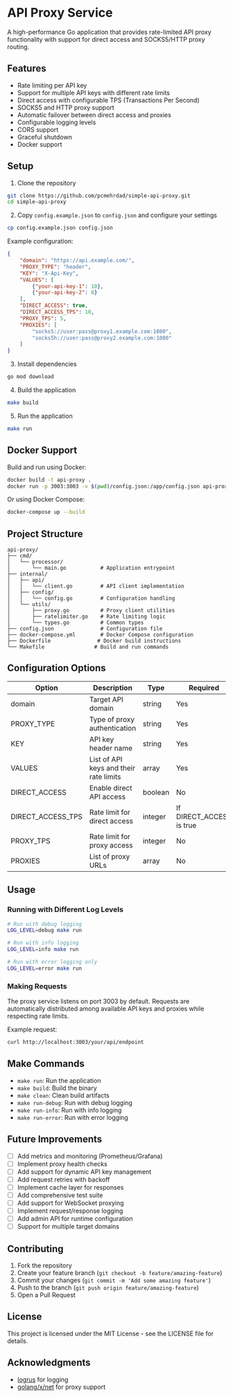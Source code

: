 # API Proxy Service

A high-performance Go application that provides rate-limited API proxy functionality with support for direct access and SOCKS5/HTTP proxy routing.

## Features

- Rate limiting per API key
- Support for multiple API keys with different rate limits
- Direct access with configurable TPS (Transactions Per Second)
- SOCKS5 and HTTP proxy support
- Automatic failover between direct access and proxies
- Configurable logging levels
- CORS support
- Graceful shutdown
- Docker support

## Setup

1. Clone the repository
```bash
git clone https://github.com/pcmehrdad/simple-api-proxy.git
cd simple-api-proxy
```

2. Copy `config.example.json` to `config.json` and configure your settings
```bash
cp config.example.json config.json
```

Example configuration:
```json
{
    "domain": "https://api.example.com/",
    "PROXY_TYPE": "header",
    "KEY": "X-Api-Key",
    "VALUES": [
        {"your-api-key-1": 10},
        {"your-api-key-2": 8}
    ],
    "DIRECT_ACCESS": true,
    "DIRECT_ACCESS_TPS": 10,
    "PROXY_TPS": 5,
    "PROXIES": [
        "socks5://user:pass@proxy1.example.com:1080",
        "socks5h://user:pass@proxy2.example.com:1080"
    ]
}
```

3. Install dependencies
```bash
go mod download
```

4. Build the application
```bash
make build
```

5. Run the application
```bash
make run
```

## Docker Support

Build and run using Docker:
```bash
docker build -t api-proxy .
docker run -p 3003:3003 -v $(pwd)/config.json:/app/config.json api-proxy
```

Or using Docker Compose:
```bash
docker-compose up --build
```

## Project Structure

```
api-proxy/
├── cmd/
│   └── processor/
│       └── main.go           # Application entrypoint
├── internal/
│   ├── api/
│   │   └── client.go         # API client implementation
│   ├── config/
│   │   └── config.go         # Configuration handling
│   └── utils/
│       ├── proxy.go          # Proxy client utilities
│       ├── ratelimiter.go    # Rate limiting logic
│       └── types.go          # Common types
├── config.json               # Configuration file
├── docker-compose.yml        # Docker Compose configuration
├── Dockerfile               # Docker build instructions
└── Makefile                # Build and run commands
```

## Configuration Options

| Option | Description | Type | Required |
|--------|-------------|------|----------|
| domain | Target API domain | string | Yes |
| PROXY_TYPE | Type of proxy authentication | string | Yes |
| KEY | API key header name | string | Yes |
| VALUES | List of API keys and their rate limits | array | Yes |
| DIRECT_ACCESS | Enable direct API access | boolean | No |
| DIRECT_ACCESS_TPS | Rate limit for direct access | integer | If DIRECT_ACCESS is true |
| PROXY_TPS | Rate limit for proxy access | integer | No |
| PROXIES | List of proxy URLs | array | No |

## Usage

### Running with Different Log Levels

```bash
# Run with debug logging
LOG_LEVEL=debug make run

# Run with info logging
LOG_LEVEL=info make run

# Run with error logging only
LOG_LEVEL=error make run
```

### Making Requests

The proxy service listens on port 3003 by default. Requests are automatically distributed among available API keys and proxies while respecting rate limits.

Example request:
```bash
curl http://localhost:3003/your/api/endpoint
```

## Make Commands

- `make run`: Run the application
- `make build`: Build the binary
- `make clean`: Clean build artifacts
- `make run-debug`: Run with debug logging
- `make run-info`: Run with info logging
- `make run-error`: Run with error logging

## Future Improvements

- [ ] Add metrics and monitoring (Prometheus/Grafana)
- [ ] Implement proxy health checks
- [ ] Add support for dynamic API key management
- [ ] Add request retries with backoff
- [ ] Implement cache layer for responses
- [ ] Add comprehensive test suite
- [ ] Add support for WebSocket proxying
- [ ] Implement request/response logging
- [ ] Add admin API for runtime configuration
- [ ] Support for multiple target domains

## Contributing

1. Fork the repository
2. Create your feature branch (`git checkout -b feature/amazing-feature`)
3. Commit your changes (`git commit -m 'Add some amazing feature'`)
4. Push to the branch (`git push origin feature/amazing-feature`)
5. Open a Pull Request

## License

This project is licensed under the MIT License - see the LICENSE file for details.

## Acknowledgments

- [logrus](https://github.com/sirupsen/logrus) for logging
- [golang/x/net](https://golang.org/x/net) for proxy support